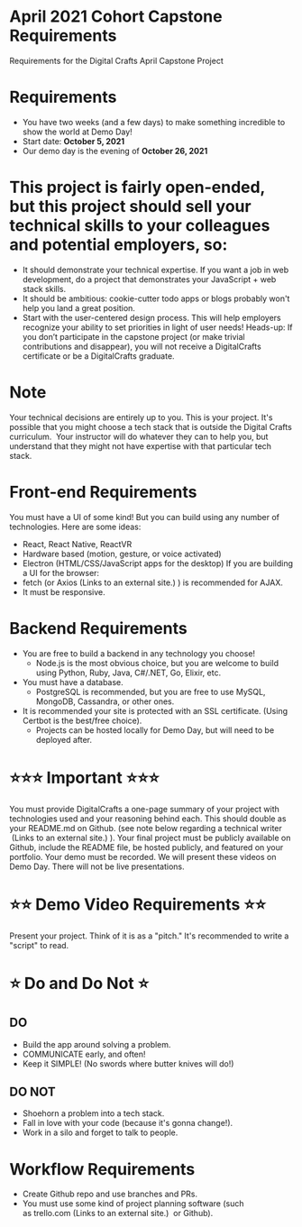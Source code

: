# April 2021 Cohort Capstone Requirements
Requirements for the Digital Crafts April Capstone Project

# Requirements
* You have two weeks (and a few days) to make something incredible to show the world at Demo Day!
* Start date: **October 5, 2021**
* Our demo day is the evening of **October 26, 2021**

# This project is fairly open-ended, but this project should sell your technical skills to your colleagues and potential employers, so:
* It should demonstrate your technical expertise. If you want a job in web development, do a project that demonstrates your JavaScript + web stack skills.
* It should be ambitious: cookie-cutter todo apps or blogs probably won't help you land a great position.
* Start with the user-centered design process. This will help employers recognize your ability to set priorities in light of user needs!
Heads-up: If you don’t participate in the capstone project (or make trivial contributions and disappear), you will not receive a DigitalCrafts certificate or be a DigitalCrafts graduate.
 
# Note
Your technical decisions are entirely up to you. This is your project. It's possible that you might choose a tech stack that is outside the Digital Crafts curriculum.  Your instructor will do whatever they can to help you, but understand that they might not have expertise with that particular tech stack.

# Front-end Requirements
You must have a UI of some kind! But you can build using any number of technologies. Here are some ideas:
* React, React Native, ReactVR
* Hardware based (motion, gesture, or voice activated)
* Electron (HTML/CSS/JavaScript apps for the desktop)
If you are building a UI for the browser:
* fetch (or Axios (Links to an external site.) ) is recommended for AJAX.
* It must be responsive.

# Backend Requirements
* You are free to build a backend in any technology you choose!
    * Node.js is the most obvious choice, but you are welcome to build using Python, Ruby, Java, C#/.NET, Go, Elixir, etc.
* You must have a database.
    * PostgreSQL is recommended, but you are free to use MySQL, MongoDB, Cassandra, or other ones.
* It is recommended your site is protected with an SSL certificate. (Using Certbot is the best/free choice).
    * Projects can be hosted locally for Demo Day, but will need to be deployed after.  

# ⭐️⭐️⭐️ Important ⭐️⭐️⭐️
You must provide DigitalCrafts a one-page summary of your project with technologies used and your reasoning behind each.
This should double as your README.md on Github. (see note below regarding a technical writer
 (Links to an external site.)
).
Your final project must be publicly available on Github, include the README file, be hosted publicly, and featured on your portfolio.
Your demo must be recorded.
We will present these videos on Demo Day.
There will not be live presentations.

# ⭐️⭐️ Demo Video Requirements ⭐️⭐️
Present your project.
Think of it is as a "pitch."
It's recommended to write a "script" to read.

# ⭐️ Do and Do Not ⭐️

## DO
* Build the app around solving a problem.
* COMMUNICATE early, and often!
* Keep it SIMPLE! (No swords where butter knives will do!)
## DO NOT
* Shoehorn a problem into a tech stack.
* Fall in love with your code (because it's gonna change!).
* Work in a silo and forget to talk to people.

# Workflow Requirements
* Create Github repo and use branches and PRs.
* You must use some kind of project planning software (such as trello.com (Links to an external site.)  or Github).

